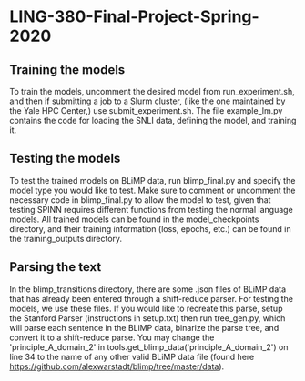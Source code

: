 # LING-380-Final-Project-Spring-2020

## Training the models

To train the models, uncomment the desired model from run_experiment.sh, and then if submitting a job to a Slurm cluster, (like the one maintained by the Yale HPC Center,) use submit_experiment.sh. The file example_lm.py contains the code for loading the SNLI data, defining the model, and training it.

## Testing the models

To test the trained models on BLiMP data, run blimp_final.py and specify the model type you would like to test. Make sure to comment or uncomment the necessary code in blimp_final.py to allow the model to test, given that testing SPINN requires different functions from testing the normal language models. All trained models can be found in the model_checkpoints directory, and their training information (loss, epochs, etc.) can be found in the training_outputs directory.

## Parsing the text

In the blimp_transitions directory, there are some .json files of BLiMP data that has already been entered through a shift-reduce parser. For testing the models, we use these files. If you would like to recreate this parse, setup the Stanford Parser (instructions in setup.txt) then run tree_gen.py, which will parse each sentence in the BLiMP data, binarize the parse tree, and convert it to a shift-reduce parse. You may change the 'principle_A_domain_2' in tools.get_blimp_data('principle_A_domain_2') on line 34 to the name of any other valid BLiMP data file (found here https://github.com/alexwarstadt/blimp/tree/master/data).
